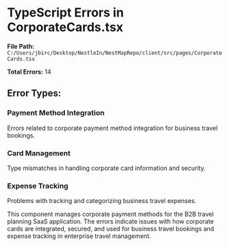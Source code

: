 # TypeScript Errors in CorporateCards.tsx

**File Path:** `C:/Users/jbirc/Desktop/NestleIn/NestMapRepo/client/src/pages/CorporateCards.tsx`

**Total Errors:** 14

## Error Types:

### Payment Method Integration
Errors related to corporate payment method integration for business travel bookings.

### Card Management
Type mismatches in handling corporate card information and security.

### Expense Tracking
Problems with tracking and categorizing business travel expenses.

This component manages corporate payment methods for the B2B travel planning SaaS application. The errors indicate issues with how corporate cards are integrated, secured, and used for business travel bookings and expense tracking in enterprise travel management.
